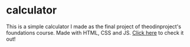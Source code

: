 # calculator
This is a simple calculator I made as the final project of theodinproject's foundations course.
Made with HTML, CSS and JS.
[Click here](https://aniket356.github.io/calculator/) to check it out!